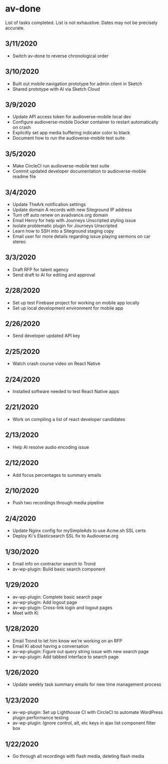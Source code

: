 # av-done

List of tasks completed. List is not exhaustive. Dates may not be precisely accurate.

## 3/11/2020

- Switch av-done to reverse chronological order

## 3/10/2020

- Built out mobile navigation prototype for admin client in Sketch
- Shared prototype with Al via Sketch Cloud

## 3/9/2020

- Update API access token for audioverse-mobile local dev
- Configure audioverse-mobile Docker container to restart automatically on crash
- Explicitly set app media buffering indicator color to black
- Document how to run the audioverse-mobile test suite

## 3/5/2020

- Make CircleCI run audioverse-mobile test suite
- Commit updated developer documentation to audioverse-mobile readme file

## 3/4/2020

- Update TheArk notification settings
- Update domain A records with new Siteground IP address
- Turn off auto renew on avadvance.org domain
- Email Henry for help with Journeys Unscripted styling issue
- Isolate problematic plugin for Journeys Unscripted
- Learn how to SSH into a Siteground staging copy
- Email user for more details regarding issue playing sermons on car stereo

## 3/3/2020

- Draft RFP for talent agency
- Send draft to Al for editing and approval

## 2/28/2020

- Set up test Firebase project for working on mobile app locally
- Set up local development environment for mobile app

## 2/26/2020

- Send developer updated API key

## 2/25/2020

- Watch crash course video on React Native

## 2/24/2020

- Installed software needed to test React Native apps

## 2/21/2020

- Work on compiling a list of react developer candidates

## 2/13/2020

- Help Al resolve audio encoding issue

## 2/12/2020

- Add focus percentages to summary emails

## 2/10/2020

- Push two recordings through media pipeline

## 2/4/2020

- Update Nginx config for mySimpleAds to use Acme.sh SSL certs
- Deploy Ki's Elasticsearch SSL fix to Audioverse.org

## 1/30/2020

- Email info on contractor search to Trond
- av-wp-plugin: Build basic search component

## 1/29/2020

- av-wp-plugin: Complete basic search page
- av-wp-plugin: Add logout page
- av-wp-plugin: Cross-link login and logout pages
- Meet with Ki

## 1/28/2020

- Email Trond to let him know we're working on an RFP
- Email Ki about having a conversation
- av-wp-plugin: Figure out query string issue with new search page
- av-wp-plugin: Add tabbed interface to search page

## 1/26/2020

- Update weekly task summary emails for new time management process

## 1/23/2020

- av-wp-plugin: Set up Lighthouse CI with CircleCI to automate WordPress plugin performance testing
- av-wp-plugin: Ignore control, alt, etc keys in ajax list component filter box

## 1/22/2020

- Go through all recordings with flash media, deleting flash media
